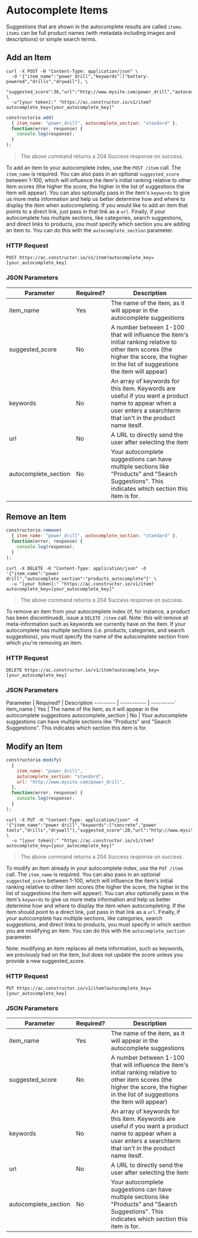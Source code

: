 # Autocomplete Items

Suggestions that are shown in the autocomplete results are called `items`.  `items` can be full product names (with metadata including images and descriptions) or simple search terms.

## Add an Item

```shell
curl -X POST -H "Content-Type: application/json" \
  -d '{"item_name":"power drill","keywords":["battery-powered","drills","drywall"], \
  "suggested_score":36,"url":"http://www.mysite.com/power_drill","autocomplete_section":"products_autocomplete"}' \
  -u"[your token]:" "https://ac.constructor.io/v1/item?autocomplete_key=[your_autocomplete_key]"
```

```javascript
constructorio.add(
  { item_name: "power_drill", autocomplete_section: "standard" },
  function(error, response) {
    console.log(response);
  }
);
```

> The above command returns a 204 Success response on success.

To add an item to your autocomplete index, use the `POST /item` call. The `item_name` is required. You can also pass in an optional `suggested_score` between 1-100, which will influence the item's initial ranking relative to other item scores (the higher the score, the higher in the list of suggestions the item will appear). You can also optionally pass in the item's `keywords` to give us more meta information and help us better determine how and where to display the item when autocompleting. If you would like to add an item that points to a direct link, just pass in that link as a `url`. Finally, if your autocomplete has multiple sections, like categories, search suggestions, and direct links to products, you must specify which section you are adding an item to. You can do this with the `autocomplete_section` parameter.

### HTTP Request

`POST https://ac.constructor.io/v1/item?autocomplete_key=[your_autocomplete_key]`

### JSON Parameters

Parameter | Required? | Description
--------- | ------- | -----------
item_name | Yes | The name of the item, as it will appear in the autocomplete suggestions
suggested_score | No | A number between 1-100 that will influence the item's initial ranking relative to other item scores (the higher the score, the higher in the list of suggestions the item will appear)
keywords | No | An array of keywords for this item.  Keywords are useful if you want a product name to appear when a user enters a searchterm that isn't in the product name iteslf.
url | No | A URL to directly send the user after selecting the item
autocomplete_section | No | Your autocomplete suggestions can have multiple sections like "Products" and "Search Suggestions".  This indicates which section this item is for.

## Remove an Item

```javascript
constructorio.remove(
  { item_name: "power_drill", autocomplete_section: "standard" },
  function(error, response) {
    console.log(response);
  }
);
```

```shell
curl -X DELETE -H "Content-Type: application/json" -d '{"item_name":"power drill","autocomplete_section":"products_autocomplete"}' \
  -u "[your token]:" "https://ac.constructor.io/v1/item?autocomplete_key=[your_autocomplete_key]"
```

> The above command returns a 204 Success response on success.

To remove an item from your autocomplete index (if, for instance, a product has been discontinued), issue a `DELETE /item` call. Note: this will remove all meta-information such as keywords we currently have on the item. If your autocomplete has multiple sections (i.e. products, categories, and search suggestions), you must specify the name of the autocomplete section from which you're removing an item.

### HTTP Request

`DELETE https://ac.constructor.io/v1/item?autocomplete_key=[your_autocomplete_key]`

### JSON Parameters

Parameter | Required? | Description
--------- | ----------- | ----------`
item_name | Yes | The name of the item, as it will appear in the autocomplete suggestions
autocomplete_section | No | Your autocomplete suggestions can have multiple sections like "Products" and "Search Suggestions".  This indicates which section this item is for.

## Modify an Item

```javascript
constructorio.modify(
  {
    item_name: "power_drill",
    autocomplete_section: "standard",
    url: "http://www.mysite.com/power_drill",
  },
  function(error, response) {
    console.log(response);
  }
);
```

```shell
curl -X PUT -H "Content-Type: application/json" -d '{"item_name":"power drill","keywords":["concrete","power tools","drills","drywall"],"suggested_score":20,"url":"http://www.mysite.com/power_drill","autocomplete_section":"products_autocomplete"}' \
  -u "[your token]:" "https://ac.constructor.io/v1/item?autocomplete_key=[your_autocomplete_key]"
```

> The above command returns a 204 Success response on success.

To modify an item already in your autocomplete index, use the `PUT /item` call. The `item_name` is required. You can also pass in an optional `suggested_score` between 1-100, which will influence the item's initial ranking relative to other item scores (the higher the score, the higher in the list of suggestions the item will appear). You can also optionally pass in the item's `keywords` to give us more meta information and help us better determine how and where to display the item when autocompleting. If the item should point to a direct link, just pass in that link as a `url`. Finally, if your autocomplete has multiple sections, like categories, search suggestions, and direct links to products, you must specify in which section you are modifying an item. You can do this with the `autocomplete_section` parameter.

Note: modifying an item replaces all meta information, such as keywords, we previously had on the item, but does not update the score unless you provide a new suggested_score.

### HTTP Request

`PUT https://ac.constructor.io/v1/item?autocomplete_key=[your_autocomplete_key]`

### JSON Parameters

Parameter | Required? | Description
--------- | ----------- | ----------
item_name | Yes | The name of the item, as it will appear in the autocomplete suggestions
suggested_score | No | A number between 1-100 that will influence the item's initial ranking relative to other item scores (the higher the score, the higher in the list of suggestions the item will appear)
keywords | No | An array of keywords for this item.  Keywords are useful if you want a product name to appear when a user enters a searchterm that isn't in the product name iteslf.
url | No | A URL to directly send the user after selecting the item
autocomplete_section | No | Your autocomplete suggestions can have multiple sections like "Products" and "Search Suggestions".  This indicates which section this item is for.
